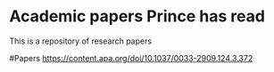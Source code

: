 # Academic papers Prince has read
This is a repository of research papers

#Papers
https://content.apa.org/doi/10.1037/0033-2909.124.3.372
